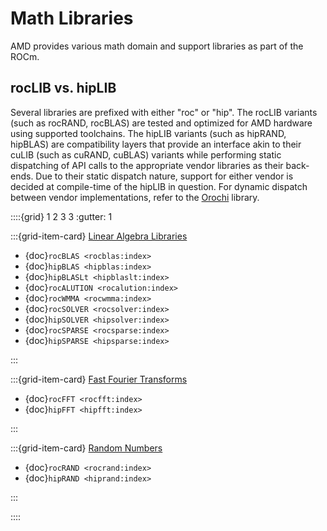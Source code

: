 # Math Libraries

AMD provides various math domain and support libraries as part of the ROCm.

## rocLIB vs. hipLIB

Several libraries are prefixed with either "roc" or "hip".
The rocLIB variants (such as rocRAND, rocBLAS) are tested and optimized for AMD hardware using supported toolchains.
The hipLIB variants (such as hipRAND, hipBLAS) are compatibility layers that provide an interface akin to their
cuLIB (such as cuRAND, cuBLAS) variants while performing static dispatching of API calls to the appropriate
vendor libraries as their back-ends. Due to their static dispatch nature, support for either vendor is decided
at compile-time of the hipLIB in question. For dynamic dispatch between vendor implementations, refer to the
[Orochi](https://github.com/GPUOpen-LibrariesAndSDKs/Orochi) library.

::::{grid} 1 2 3 3
:gutter: 1

:::{grid-item-card} [Linear Algebra Libraries](linear_algebra)

- {doc}`rocBLAS <rocblas:index>`
- {doc}`hipBLAS <hipblas:index>`
- {doc}`hipBLASLt <hipblaslt:index>`
- {doc}`rocALUTION <rocalution:index>`
- {doc}`rocWMMA <rocwmma:index>`
- {doc}`rocSOLVER <rocsolver:index>`
- {doc}`hipSOLVER <hipsolver:index>`
- {doc}`rocSPARSE <rocsparse:index>`
- {doc}`hipSPARSE <hipsparse:index>`

:::

:::{grid-item-card} [Fast Fourier Transforms](fft)

- {doc}`rocFFT <rocfft:index>`
- {doc}`hipFFT <hipfft:index>`

:::

:::{grid-item-card} [Random Numbers](rand)

- {doc}`rocRAND <rocrand:index>`
- {doc}`hipRAND <hiprand:index>`

:::

::::
